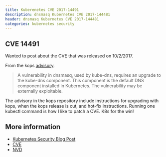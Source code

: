 ```yaml
---
title: Kuberenetes CVE 2017-14491
description: dnsmasq Kubernetes CVE 2017-144481
header: dnsmasq Kubernetes CVE 2017-144481
categories: kubernetes security
---
```


## CVE 14491
Wanted to post about the CVE that was released on 10/2/2017.

From the kops [advisory](https://github.com/kubernetes/kops/blob/master/docs/advisories/cve_2017_14491.md).

> A vulnerability in dnsmasq, used by kube-dns, requires an upgrade to the kube-dns component. This component is the default DNS component installed in Kubernetes.  The vulnerability may be externally exploitable.

The advisory in the kops repository include instructions for upgrading with kops,
when the kops release is cut, and hot-fix instructions. Running one kubectl command
is how I like to patch a CVE.  K8s for the win!

## More information

- [Kubernetes Security Blog Post](https://security.googleblog.com/2017/10/behind-masq-yet-more-dns-and-dhcp.html)
- [CVE](https://cve.mitre.org/cgi-bin/cvename.cgi?name=CVE-2017-14491)
- [NVD](https://nvd.nist.gov/vuln/detail/CVE-2017-14491)
